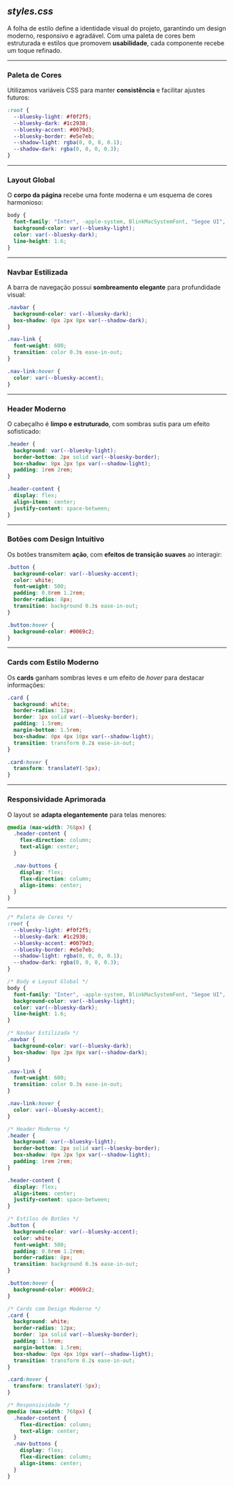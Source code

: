 ## _styles.css_

A folha de estilo define a identidade visual do projeto, garantindo um design moderno, responsivo e agradável. Com uma paleta de cores bem estruturada e estilos que promovem **usabilidade**, cada componente recebe um toque refinado.

---

### **Paleta de Cores**

Utilizamos variáveis CSS para manter **consistência** e facilitar ajustes futuros:

```css
:root {
  --bluesky-light: #f0f2f5;
  --bluesky-dark: #1c2938;
  --bluesky-accent: #0079d3;
  --bluesky-border: #e5e7eb;
  --shadow-light: rgba(0, 0, 0, 0.1);
  --shadow-dark: rgba(0, 0, 0, 0.3);
}
```

---

### **Layout Global**

O **corpo da página** recebe uma fonte moderna e um esquema de cores harmonioso:

```css
body {
  font-family: "Inter", -apple-system, BlinkMacSystemFont, "Segoe UI", sans-serif;
  background-color: var(--bluesky-light);
  color: var(--bluesky-dark);
  line-height: 1.6;
}
```

---

### **Navbar Estilizada**

A barra de navegação possui **sombreamento elegante** para profundidade visual:

```css
.navbar {
  background-color: var(--bluesky-dark);
  box-shadow: 0px 2px 8px var(--shadow-dark);
}

.nav-link {
  font-weight: 600;
  transition: color 0.3s ease-in-out;
}

.nav-link:hover {
  color: var(--bluesky-accent);
}
```

---

### **Header Moderno**

O cabeçalho é **limpo e estruturado**, com sombras sutis para um efeito sofisticado:

```css
.header {
  background: var(--bluesky-light);
  border-bottom: 2px solid var(--bluesky-border);
  box-shadow: 0px 2px 5px var(--shadow-light);
  padding: 1rem 2rem;
}

.header-content {
  display: flex;
  align-items: center;
  justify-content: space-between;
}
```

---

### **Botões com Design Intuitivo**

Os botões transmitem **ação**, com **efeitos de transição suaves** ao interagir:

```css
.button {
  background-color: var(--bluesky-accent);
  color: white;
  font-weight: 500;
  padding: 0.8rem 1.2rem;
  border-radius: 8px;
  transition: background 0.3s ease-in-out;
}

.button:hover {
  background-color: #0069c2;
}
```

---

### **Cards com Estilo Moderno**

Os **cards** ganham sombras leves e um efeito de _hover_ para destacar informações:

```css
.card {
  background: white;
  border-radius: 12px;
  border: 1px solid var(--bluesky-border);
  padding: 1.5rem;
  margin-bottom: 1.5rem;
  box-shadow: 0px 4px 10px var(--shadow-light);
  transition: transform 0.2s ease-in-out;
}

.card:hover {
  transform: translateY(-5px);
}
```

---

### **Responsividade Aprimorada**

O layout se **adapta elegantemente** para telas menores:

```css
@media (max-width: 768px) {
  .header-content {
    flex-direction: column;
    text-align: center;
  }

  .nav-buttons {
    display: flex;
    flex-direction: column;
    align-items: center;
  }
}
```

---

```css
/* Paleta de Cores */
:root {
  --bluesky-light: #f0f2f5;
  --bluesky-dark: #1c2938;
  --bluesky-accent: #0079d3;
  --bluesky-border: #e5e7eb;
  --shadow-light: rgba(0, 0, 0, 0.1);
  --shadow-dark: rgba(0, 0, 0, 0.3);
}

/* Body e Layout Global */
body {
  font-family: "Inter", -apple-system, BlinkMacSystemFont, "Segoe UI", sans-serif;
  background-color: var(--bluesky-light);
  color: var(--bluesky-dark);
  line-height: 1.6;
}

/* Navbar Estilizada */
.navbar {
  background-color: var(--bluesky-dark);
  box-shadow: 0px 2px 8px var(--shadow-dark);
}

.nav-link {
  font-weight: 600;
  transition: color 0.3s ease-in-out;
}

.nav-link:hover {
  color: var(--bluesky-accent);
}

/* Header Moderno */
.header {
  background: var(--bluesky-light);
  border-bottom: 2px solid var(--bluesky-border);
  box-shadow: 0px 2px 5px var(--shadow-light);
  padding: 1rem 2rem;
}

.header-content {
  display: flex;
  align-items: center;
  justify-content: space-between;
}

/* Estilos de Botões */
.button {
  background-color: var(--bluesky-accent);
  color: white;
  font-weight: 500;
  padding: 0.8rem 1.2rem;
  border-radius: 8px;
  transition: background 0.3s ease-in-out;
}

.button:hover {
  background-color: #0069c2;
}

/* Cards com Design Moderno */
.card {
  background: white;
  border-radius: 12px;
  border: 1px solid var(--bluesky-border);
  padding: 1.5rem;
  margin-bottom: 1.5rem;
  box-shadow: 0px 4px 10px var(--shadow-light);
  transition: transform 0.2s ease-in-out;
}

.card:hover {
  transform: translateY(-5px);
}

/* Responsividade */
@media (max-width: 768px) {
  .header-content {
    flex-direction: column;
    text-align: center;
  }
  .nav-buttons {
    display: flex;
    flex-direction: column;
    align-items: center;
  }
}
```
